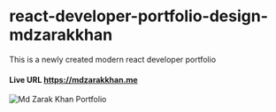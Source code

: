 # react-developer-portfolio-design-mdzarakkhan
This is a newly created modern react developer portfolio
#### Live URL https://mdzarakkhan.me
![Md Zarak Khan Portfolio](https://github.com/mdzarakkhan/React-Portfolio-Website-by-Md-Zarak-Khan-mdzarakkhan.me-/assets/77382278/4ce48ffc-f042-48f3-b8d8-b65935eda98b)


 
